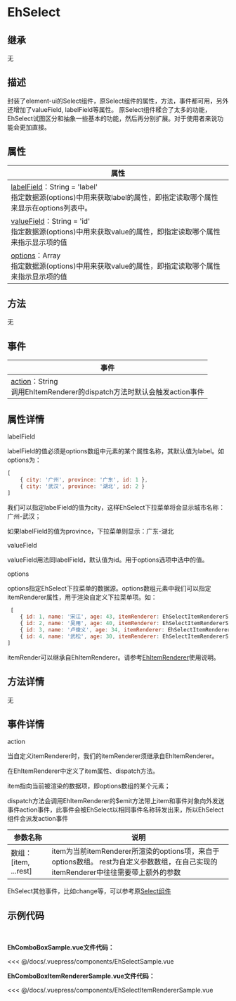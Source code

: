 # EhSelect

## 继承

无

## 描述

封装了element-ui的Select组件，原Select组件的属性，方法，事件都可用，另外还增加了valueField, labelField等属性。
原Select组件糅合了太多的功能，EhSelect试图区分和抽象一些基本的功能，然后再分别扩展。对于使用者来说功能会更加直接。


## 属性

| 属性 |
|-------------|
| <styled-text color="blue" fontWeight="bold">[labelField](#labelField)</styled-text>：String = 'label' <br /> 指定数据源(options)中用来获取label的属性，即指定读取哪个属性来显示在options列表中。|
| <styled-text color="blue" fontWeight="bold">[valueField](#valueField)</styled-text>：String = 'id' <br /> 指定数据源(options)中用来获取value的属性，即指定读取哪个属性来指示显示项的值 |
| <styled-text color="blue" fontWeight="bold">[options](#options)</styled-text>：Array <br /> 指定数据源(options)中用来获取value的属性，即指定读取哪个属性来指示显示项的值 |

## 方法

无

## 事件

| 事件 |
|-------------|
| <styled-text color="blue" fontWeight="bold">[action](#action)</styled-text>：String <br /> 调用EhItemRenderer的dispatch方法时默认会触发action事件 |


## 属性详情

<span id="labelField"><styled-text font-weight="bold" font-size="16px">labelField</styled-text></span>

labelField的值必须是options数组中元素的某个属性名称，其默认值为label。如options为：

```javascript
[ 
    { city: '广州', province: '广东', id: 1 },
    { city: '武汉', province: '湖北', id: 2 }
]
```
我们可以指定labelField的值为city，这样EhSelect下拉菜单将会显示城市名称：广州-武汉；

如果labelField的值为province，下拉菜单则显示：广东-湖北

<span id="valueField"><styled-text font-weight="bold" font-size="16px">valueField</styled-text></span>

valueField用法同labelField，默认值为id。用于options选项中选中的值。

<span id="options"><styled-text font-weight="bold" font-size="16px">options</styled-text></span>

options指定EhSelect下拉菜单的数据源。options数组元素中我们可以指定itemRenderer属性，用于渲染自定义下拉菜单项。如：

```javascript
 [
    { id: 1, name: '宋江', age: 43, itemRenderer: EhSelectItemRendererSample },
    { id: 2, name: '吴用', age: 40, itemRenderer: EhSelectItemRendererSample },
    { id: 3, name: '卢俊义', age: 34, itemRenderer: EhSelectItemRendererSample },
    { id: 4, name: '武松', age: 30, itemRenderer: EhSelectItemRendererSample }
]
```
itemRender可以继承自EhItemRenderer。请参考[EhItemRenderer](./EhItemRenderer.md)使用说明。

## 方法详情

无

## 事件详情

<span id="action"><styled-text font-weight="bold" font-size="16px">action</styled-text></span>

当自定义itemRenderer时，我们的itemRenderer须继承自EhItemRenderer。

在EhItemRenderer中定义了item属性、dispatch方法。

item指向当前被渲染的数据项，即options数组的某个元素；

dispatch方法会调用EhItemRenderer的$emit方法带上item和事件对象向外发送事件action事件，此事件会被EhSelect以相同事件名称转发出来，所以EhSelect组件会派发action事件

| 参数名称              | 说明 |
|---------------------|-------------|
| <styled-text><styled-text color="blue" fontWeight="bold">数组</styled-text>：[item, ...rest]</styled-text> | item为当前itemRenderer所渲染的options项，来自于options数组。 rest为自定义参数数组，在自己实现的itemRenderer中往往需要带上额外的参数|

EhSelect其他事件，比如change等，可以参考原[Select组件](https://element.eleme.cn/#/zh-CN/component/select)

## 示例代码

<br />

<EhSelectSample />

**EhComboBoxSample.vue文件代码：**

<<< @/docs/.vuepress/components/EhSelectSample.vue

**EhComboBoxItemRendererSample.vue文件代码：**

<<< @/docs/.vuepress/components/EhSelectItemRendererSample.vue
